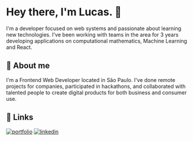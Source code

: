 # Hey there, I'm Lucas.  👋

I'm a developer focused on web systems and passionate about learning new technologies. I've been working with teams in the area for 3 years developing applications on computational mathematics, Machine Learning and React.

## 🚀 About me
I'm a Frontend Web Developer located in São Paulo. I've done remote projects for companies, participated in hackathons, and collaborated with talented people to create digital products for both business and consumer use. 
## 🔗 Links
[![portfolio](https://img.shields.io/badge/my_portfolio-000?style=for-the-badge&logo=ko-fi&logoColor=white)](https://molinari.netlify.app/)
[![linkedin](https://img.shields.io/badge/linkedin-0A66C2?style=for-the-badge&logo=linkedin&logoColor=white)](https://www.linkedin.com/in/lucas-molinari-dev/)
